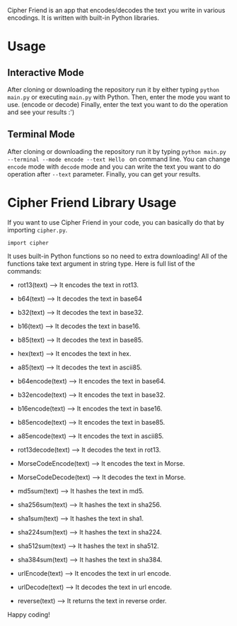Cipher Friend is an app that encodes/decodes the text you write in various encodings. It is written with built-in Python libraries.

# Usage

## Interactive Mode

After cloning or downloading the repository run it by either typing `python main.py` or executing `main.py` with Python.
Then, enter the mode you want to use. (encode or decode)
Finally, enter the text you want to do the operation and see your results :')

## Terminal Mode

After cloning or downloading the repository run it by typing `python main.py --terminal --mode encode --text Hello ` on command line. 
You can change `encode` mode with `decode` mode and you can write the text you want to do operation after `--text` parameter.
Finally, you can get your results.

# Cipher Friend Library Usage
If you want to use Cipher Friend in your code, you can basically do that by importing `cipher.py`.
```
import cipher
```
It uses built-in Python functions so no need to extra downloading!
All of the functions take text argument in string type. 
Here is full list of the commands:

+ rot13(text) --> It encodes the text in rot13.

+ b64(text) --> It decodes the text in base64

+ b32(text) --> It decodes the text in base32.

+ b16(text) --> It decodes the text in base16.

+ b85(text) --> It decodes the text in base85.

+ hex(text) --> It encodes the text in hex.

+ a85(text) --> It decodes the text in ascii85.

+ b64encode(text) --> It encodes the text in base64.

+ b32encode(text) --> It encodes the text in base32.

+ b16encode(text) --> It encodes the text in base16.

+ b85encode(text) --> It encodes the text in base85.

+ a85encode(text) --> It encodes the text in ascii85.

+ rot13decode(text) --> It decodes the text in rot13.

+ MorseCodeEncode(text) --> It encodes the text in Morse.

+ MorseCodeDecode(text) --> It decodes the text in Morse.

+ md5sum(text) --> It hashes the text in md5.

+ sha256sum(text) --> It hashes the text in sha256.

+ sha1sum(text) --> It hashes the text in sha1.

+ sha224sum(text) --> It hashes the text in sha224.

+ sha512sum(text) --> It hashes the text in sha512.

+ sha384sum(text) --> It hashes the text in sha384.

+ urlEncode(text) --> It encodes the text in url encode.

+ urlDecode(text) --> It decodes the text in url encode.

+ reverse(text) --> It returns the text in reverse order.

Happy coding!                

